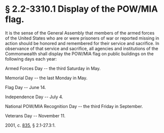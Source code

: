 # § 2.2-3310.1 Display of the POW/MIA flag.

<p>It is the sense of the General Assembly that members of the armed forces of the United States who are or were prisoners of war or reported missing in action should be honored and remembered for their service and sacrifice. In observance of that service and sacrifice, all agencies and institutions of the Commonwealth shall display the POW/MIA flag on public buildings on the following days each year:</p><p>Armed Forces Day -- the third Saturday in May.</p><p>Memorial Day -- the last Monday in May.</p><p>Flag Day -- June 14.</p><p>Independence Day -- July 4.</p><p>National POW/MIA Recognition Day -- the third Friday in September.</p><p>Veterans Day -- November 11.</p><p>2001, c. <a href='http://lis.virginia.gov/cgi-bin/legp604.exe?011+ful+CHAP0835'>835</a>, § 2.1-27.3:1.</p>
